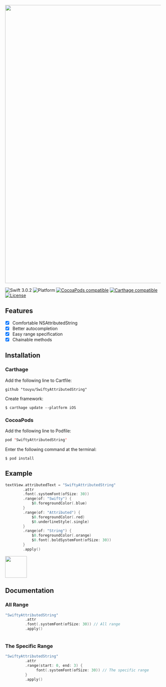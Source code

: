 <p align="center">
  <img src="https://github.com/touyu/SwiftyAttributedString/blob/assets/logo.png" width=900>
</p>

![Swift 3.0.2](https://img.shields.io/badge/Swift-3.0.2-orange.svg)
![Platform](https://img.shields.io/cocoapods/p/SwiftyAttributedString.svg)
[![CocoaPods compatible](https://img.shields.io/cocoapods/v/SwiftyAttributedString.svg)](#cocoapods)
[![Carthage compatible](https://img.shields.io/badge/Carthage-compatible-4BC51D.svg?style=flat)](https://github.com/touyu/SwiftyAttributedString#carthage)
[![License](http://img.shields.io/:license-mit-blue.svg)](http://doge.mit-license.org)

## Features
- [x] Comfortable NSAttributedString
- [x] Better autocompletion
- [x] Easy range specification
- [x] Chainable methods

## Installation

### Carthage
Add the following line to Cartfile:
```
github "touyu/SwiftyAttributedString"
```

Create framework:

```
$ carthage update --platform iOS
```

### CocoaPods
Add the following line to Podfile:
```swift
pod 'SwiftyAttributedString'
```

Enter the following command at the terminal:
```
$ pod install
```

## Example

```swift
textView.attributedText = "SwiftyAttributedString"
        .attr
        .font(.systemFont(ofSize: 30))
        .range(of: "Swifty") {
            $0.foregroundColor(.blue)
        }
        .range(of: "Attributed") {
            $0.foregroundColor(.red)
            $0.underlineStyle(.single)
        }
        .range(of: "String") {
            $0.foregroundColor(.orange)
            $0.font(.boldSystemFont(ofSize: 30))
        }
        .apply()
```                        

<img src="https://github.com/touyu/SwiftyAttributedString/blob/assets/001.png" height=70>

## Documentation

### All Range

```swift
"SwiftyAttributedString"
         .attr
         .font(.systemFont(ofSize: 30)) // All range
         .apply()
  
```

### The Specific Range

```swift
"SwiftyAttributedString"
         .attr
         .range(start: 0, end: 3) {
              font(.systemFont(ofSize: 30)) // The specific range
         }
         .apply()
  
```

